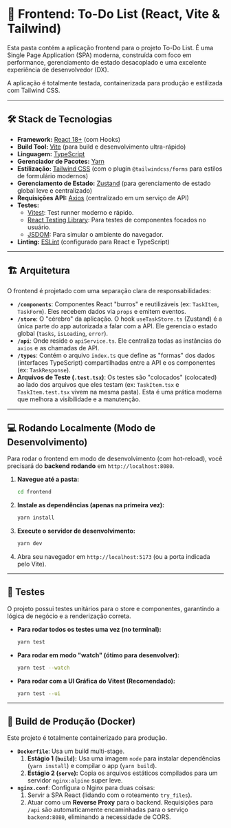# 🚀 Frontend: To-Do List (React, Vite & Tailwind)

Esta pasta contém a aplicação frontend para o projeto To-Do List. É uma Single Page Application (SPA) moderna, construída com foco em performance, gerenciamento de estado desacoplado e uma excelente experiência de desenvolvedor (DX).

A aplicação é totalmente testada, containerizada para produção e estilizada com Tailwind CSS.

---

## 🛠️ Stack de Tecnologias

* **Framework:** [React 18+](https://react.dev/) (com Hooks)
* **Build Tool:** [Vite](https://vitejs.dev/) (para build e desenvolvimento ultra-rápido)
* **Linguagem:** [TypeScript](https://www.typescriptlang.org/)
* **Gerenciador de Pacotes:** [Yarn](https://yarnpkg.com/)
* **Estilização:** [Tailwind CSS](https://tailwindcss.com/) (com o plugin `@tailwindcss/forms` para estilos de formulário modernos)
* **Gerenciamento de Estado:** [Zustand](https://zustand-demo.pmnd.rs/) (para gerenciamento de estado global leve e centralizado)
* **Requisições API:** [Axios](https://axios-http.com/) (centralizado em um serviço de API)
* **Testes:**
    * [Vitest](https://vitest.dev/): Test runner moderno e rápido.
    * [React Testing Library](https://testing-library.com/docs/react-testing-library/intro/): Para testes de componentes focados no usuário.
    * [JSDOM](https://github.com/jsdom/jsdom): Para simular o ambiente do navegador.
* **Linting:** [ESLint](https://eslint.org/) (configurado para React e TypeScript)

---

## 🏗️ Arquitetura

O frontend é projetado com uma separação clara de responsabilidades:

* **`/components`**: Componentes React "burros" e reutilizáveis (ex: `TaskItem`, `TaskForm`). Eles recebem dados via `props` e emitem eventos.
* **`/store`**: O "cérebro" da aplicação. O hook `useTaskStore.ts` (Zustand) é a única parte do app autorizada a falar com a API. Ele gerencia o estado global (`tasks`, `isLoading`, `error`).
* **`/api`**: Onde reside o `apiService.ts`. Ele centraliza todas as instâncias do `axios` e as chamadas de API.
* **`/types`**: Contém o arquivo `index.ts` que define as "formas" dos dados (interfaces TypeScript) compartilhadas entre a API e os componentes (ex: `TaskResponse`).
* **Arquivos de Teste (`.test.tsx`)**: Os testes são "colocados" (colocated) ao lado dos arquivos que eles testam (ex: `TaskItem.tsx` e `TaskItem.test.tsx` vivem na mesma pasta). Esta é uma prática moderna que melhora a visibilidade e a manutenção.

---

## 💻 Rodando Localmente (Modo de Desenvolvimento)

Para rodar o frontend em modo de desenvolvimento (com hot-reload), você precisará do **backend rodando** em `http://localhost:8080`.

1.  **Navegue até a pasta:**
    ```bash
    cd frontend
    ```
2.  **Instale as dependências (apenas na primeira vez):**
    ```bash
    yarn install
    ```
3.  **Execute o servidor de desenvolvimento:**
    ```bash
    yarn dev
    ```
4.  Abra seu navegador em `http://localhost:5173` (ou a porta indicada pelo Vite).

---

## 🧪 Testes

O projeto possui testes unitários para o store e componentes, garantindo a lógica de negócio e a renderização correta.

* **Para rodar todos os testes uma vez (no terminal):**
    ```bash
    yarn test
    ```
* **Para rodar em modo "watch" (ótimo para desenvolver):**
    ```bash
    yarn test --watch
    ```
* **Para rodar com a UI Gráfica do Vitest (Recomendado):**
    ```bash
    yarn test --ui
    ```

---

## 🚢 Build de Produção (Docker)

Este projeto é totalmente containerizado para produção.

* **`Dockerfile`**: Usa um build multi-stage.
    1.  **Estágio 1 (`build`):** Usa uma imagem `node` para instalar dependências (`yarn install`) e compilar o app (`yarn build`).
    2.  **Estágio 2 (`serve`):** Copia os arquivos estáticos compilados para um servidor `nginx:alpine` super leve.
* **`nginx.conf`**: Configura o Nginx para duas coisas:
    1.  Servir a SPA React (lidando com o roteamento `try_files`).
    2.  Atuar como um **Reverse Proxy** para o backend. Requisições para `/api` são automaticamente encaminhadas para o serviço `backend:8080`, eliminando a necessidade de CORS.